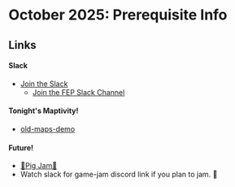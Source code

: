 # **October 2025: Prerequisite Info**  

## Links
#### Slack
- [Join the Slack](https://join.slack.com/t/nola/shared_invite/zt-31kj9x0n9-eBXf1kAdAmtp96KA0RHzaw)
  - [Join the FEP Slack Channel](https://nola.slack.com/archives/C05CT3DG0F4)

#### Tonight's Maptivity!
- [old-maps-demo](https://github.com/frontEndParty/old-maps-demo) 
 
#### Future!
- [🐖Pig Jam🐖](https://itch.io/jam/pig-jam-2025)
- Watch slack for game-jam discord link if you plan to jam. 🐷
